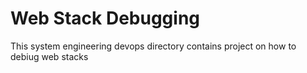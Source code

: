 # Web Stack Debugging
This system engineering devops directory contains project on how to debiug web stacks
